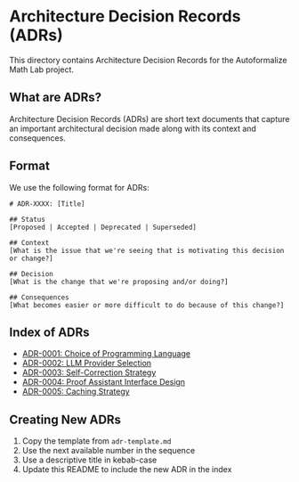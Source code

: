 # Architecture Decision Records (ADRs)

This directory contains Architecture Decision Records for the Autoformalize Math Lab project.

## What are ADRs?

Architecture Decision Records (ADRs) are short text documents that capture an important architectural decision made along with its context and consequences.

## Format

We use the following format for ADRs:

```
# ADR-XXXX: [Title]

## Status
[Proposed | Accepted | Deprecated | Superseded]

## Context
[What is the issue that we're seeing that is motivating this decision or change?]

## Decision
[What is the change that we're proposing and/or doing?]

## Consequences
[What becomes easier or more difficult to do because of this change?]
```

## Index of ADRs

- [ADR-0001: Choice of Programming Language](adr-0001-programming-language.md)
- [ADR-0002: LLM Provider Selection](adr-0002-llm-provider-selection.md)
- [ADR-0003: Self-Correction Strategy](adr-0003-self-correction-strategy.md)
- [ADR-0004: Proof Assistant Interface Design](adr-0004-proof-assistant-interface.md)
- [ADR-0005: Caching Strategy](adr-0005-caching-strategy.md)

## Creating New ADRs

1. Copy the template from `adr-template.md`
2. Use the next available number in the sequence
3. Use a descriptive title in kebab-case
4. Update this README to include the new ADR in the index
